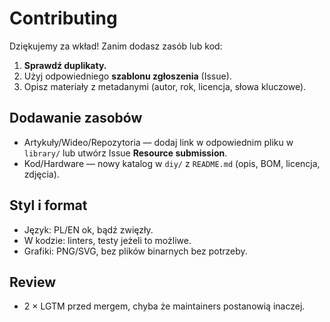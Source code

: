 # Contributing

Dziękujemy za wkład! Zanim dodasz zasób lub kod:
1. **Sprawdź duplikaty.**
2. Użyj odpowiedniego **szablonu zgłoszenia** (Issue).
3. Opisz materiały z metadanymi (autor, rok, licencja, słowa kluczowe).

## Dodawanie zasobów
- Artykuły/Wideo/Repozytoria — dodaj link w odpowiednim pliku w `library/` lub utwórz Issue **Resource submission**.
- Kod/Hardware — nowy katalog w `diy/` z `README.md` (opis, BOM, licencja, zdjęcia).

## Styl i format
- Język: PL/EN ok, bądź zwięzły.
- W kodzie: linters, testy jeżeli to możliwe.
- Grafiki: PNG/SVG, bez plików binarnych bez potrzeby.

## Review
- 2 × LGTM przed mergem, chyba że maintainers postanowią inaczej.
